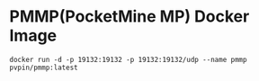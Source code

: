 # PMMP(PocketMine MP) Docker Image

```
docker run -d -p 19132:19132 -p 19132:19132/udp --name pmmp pvpin/pmmp:latest
```

